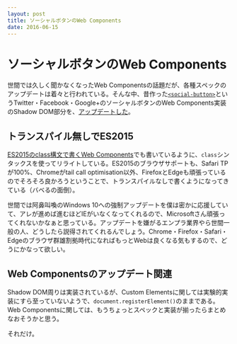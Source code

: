 ```yaml
---
layout: post
title: ソーシャルボタンのWeb Components
date: 2016-06-15
---
```


# ソーシャルボタンのWeb Components

世間では久しく聞かなくなったWeb Componentsの話題だが、各種スペックのアップデートは着々と行われている。そんな中、昔作った[`<social-button>`](https://1000ch.github.io/social-button/)というTwitter・Facebook・Google+のソーシャルボタンのWeb Components実装のShadow DOM部分を、[アップデートした](https://github.com/1000ch/social-button/commit/e7764ca88168aa94f491282f1c4500594467991a)。

## トランスパイル無しでES2015

[ES2015のclass構文で書くWeb Components](https://1000ch.net/posts/2016/web-components-es2015-class.html)でも書いているように、`class`シンタックスを使ってリライトしている。ES2015のブラウザサポートも、Safari TPが100%、Chromeがtail call optimisation以外、FirefoxとEdgeも頑張っているのでそろそろ良かろうということで、トランスパイルなしで書くようになってきている（バベるの面倒）。

世間では阿鼻叫喚のWindows 10への強制アップデートを僕は密かに応援していて、アレが進めば進むほどIEがいなくなってくれるので、Microsoftさん頑張ってくれないかなぁと思っている。アップデートを嫌がるエンプラ業界やら世間一般の人、どうしたら説得されてくれるんでしょう。Chrome・Firefox・Safari・Edgeのブラウザ群雄割拠時代になればもっとWebは良くなる気もするので、どうにかなって欲しい。

## Web Componentsのアップデート関連

Shadow DOM周りは実装されているが、Custom Elementsに関しては実験的実装にすら至っていないようで、`document.registerElement()`のままである。Web Componentsに関しては、もうちょっとスペックと実装が揃ったらまとめなおそうかと思う。

それだけ。
